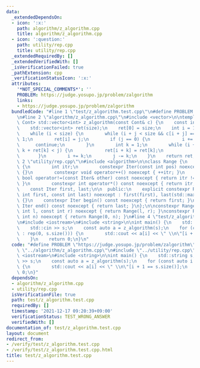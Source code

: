 ```yaml
---
data:
  _extendedDependsOn:
  - icon: ':x:'
    path: algorithm/z_algorithm.cpp
    title: algorithm/z_algorithm.cpp
  - icon: ':question:'
    path: utility/rep.cpp
    title: utility/rep.cpp
  _extendedRequiredBy: []
  _extendedVerifiedWith: []
  _isVerificationFailed: true
  _pathExtension: cpp
  _verificationStatusIcon: ':x:'
  attributes:
    '*NOT_SPECIAL_COMMENTS*': ''
    PROBLEM: https://judge.yosupo.jp/problem/zalgorithm
    links:
    - https://judge.yosupo.jp/problem/zalgorithm
  bundledCode: "#line 1 \"test/z_algorithm.test.cpp\"\n#define PROBLEM \"https://judge.yosupo.jp/problem/zalgorithm\"\
    \n#line 2 \"algorithm/z_algorithm.cpp\"\n#include <vector>\n\ntemplate <class\
    \ Cont> std::vector<int> z_algorithm(const Cont& c) {\n    const int size = c.size();\n\
    \    std::vector<int> ret(size);\n    ret[0] = size;\n    int i = 1, j = 0;\n\
    \    while (i < size) {\n        while (i + j < size && c[i + j] == c[j]) j +=\
    \ 1;\n        ret[i] = j;\n        if (j == 0) {\n            i += 1;\n      \
    \      continue;\n        }\n        int k = 1;\n        while (i + k < size &&\
    \ k + ret[k] < j) {\n            ret[i + k] = ret[k];\n            k += 1;\n \
    \       }\n        i += k;\n        j -= k;\n    }\n    return ret;\n}\n#line\
    \ 2 \"utility/rep.cpp\"\n#include <algorithm>\n\nclass Range {\n    struct Iter\
    \ {\n        int itr;\n        constexpr Iter(const int pos) noexcept : itr(pos)\
    \ {}\n        constexpr void operator++() noexcept { ++itr; }\n        constexpr\
    \ bool operator!=(const Iter& other) const noexcept { return itr != other.itr;\
    \ }\n        constexpr int operator*() const noexcept { return itr; }\n    };\n\
    \    const Iter first, last;\n\n  public:\n    explicit constexpr Range(const\
    \ int first, const int last) noexcept : first(first), last(std::max(first, last))\
    \ {}\n    constexpr Iter begin() const noexcept { return first; }\n    constexpr\
    \ Iter end() const noexcept { return last; }\n};\n\nconstexpr Range rep(const\
    \ int l, const int r) noexcept { return Range(l, r); }\nconstexpr Range rep(const\
    \ int n) noexcept { return Range(0, n); }\n#line 4 \"test/z_algorithm.test.cpp\"\
    \n#include <iostream>\n#include <string>\n\nint main() {\n    std::string s;\n\
    \    std::cin >> s;\n    const auto a = z_algorithm(s);\n    for (const auto i\
    \ : rep(0, s.size())) {\n        std::cout << a[i] << \" \\n\"[i + 1 == s.size()];\n\
    \    }\n    return 0;\n}\n"
  code: "#define PROBLEM \"https://judge.yosupo.jp/problem/zalgorithm\"\n#include\
    \ \"../algorithm/z_algorithm.cpp\"\n#include \"../utility/rep.cpp\"\n#include\
    \ <iostream>\n#include <string>\n\nint main() {\n    std::string s;\n    std::cin\
    \ >> s;\n    const auto a = z_algorithm(s);\n    for (const auto i : rep(0, s.size()))\
    \ {\n        std::cout << a[i] << \" \\n\"[i + 1 == s.size()];\n    }\n    return\
    \ 0;\n}"
  dependsOn:
  - algorithm/z_algorithm.cpp
  - utility/rep.cpp
  isVerificationFile: true
  path: test/z_algorithm.test.cpp
  requiredBy: []
  timestamp: '2021-12-17 09:20:39+09:00'
  verificationStatus: TEST_WRONG_ANSWER
  verifiedWith: []
documentation_of: test/z_algorithm.test.cpp
layout: document
redirect_from:
- /verify/test/z_algorithm.test.cpp
- /verify/test/z_algorithm.test.cpp.html
title: test/z_algorithm.test.cpp
---
```

